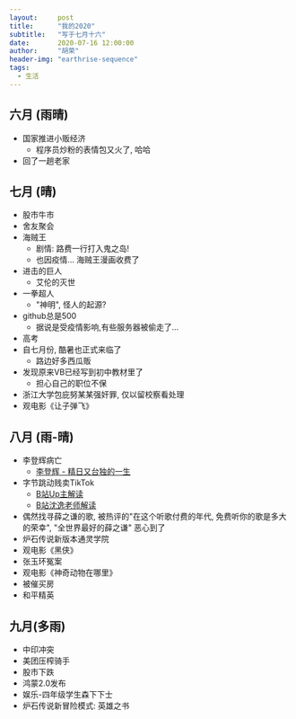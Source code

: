 ```yaml
---
layout:     post
title:      "我的2020"
subtitle:   "写于七月十六"
date:       2020-07-16 12:00:00
author:     "胡荣"
header-img: "earthrise-sequence"
tags:
  - 生活
---
```


## 六月 (雨晴)
- 国家推进小贩经济
    - 程序员炒粉的表情包又火了, 哈哈
- 回了一趟老家

## 七月 (晴)
- 股市牛市
- 舍友聚会
- 海贼王
    - 剧情: 路费一行打入鬼之岛!
    - 也因疫情... 海贼王漫画收费了
- 进击的巨人
    - 艾伦的灭世
- 一拳超人
    - "神明", 怪人的起源?
- github总是500
    - 据说是受疫情影响,有些服务器被偷走了...
- 高考
- 自七月份, 酷暑也正式来临了
    - 路边好多西瓜贩
- 发现原来VB已经写到初中教材里了
    - 担心自己的职位不保
- 浙江大学包庇努某某强奸罪, 仅以留校察看处理
- 观电影《让子弹飞》

## 八月 (雨-晴)
- 李登辉病亡
    - [李登辉 - 精日又台独的一生](https://www.bilibili.com/video/BV1vi4y1u71y?from=search&seid=2062114637044182328)
- 字节跳动贱卖TikTok
    - [B站Up主解读](https://www.bilibili.com/video/BV1cf4y197vW)
    - [B站沈逸老师解读](https://www.bilibili.com/video/BV1sK411n7Y9/)
- 偶然找寻薛之谦的歌, 被热评的"在这个听歌付费的年代, 免费听你的歌是多大的荣幸", "全世界最好的薛之谦" 恶心到了
- 炉石传说新版本通灵学院
- 观电影《黑侠》
- 张玉环冤案
- 观电影《神奇动物在哪里》
- 被催买房
- 和平精英

## 九月(多雨)
- 中印冲突
- 美团压榨骑手
- 股市下跌
- 鸿蒙2.0发布
- 娱乐-四年级学生森下下士
- 炉石传说新冒险模式: 英雄之书